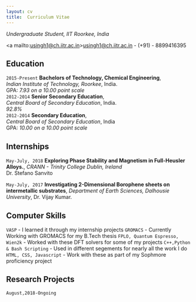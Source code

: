 ```yaml
---
layout: cv
title:  Curriculum Vitae
---
```

*Undergraduate Student, IIT Roorkee, India*

<a mailto:usingh1@ch.iitr.ac.in>usingh1@ch.iitr.ac.in</a> - (+91) - 8899416395

## Education

`2015-Present`
**Bachelors of Technology, Chemical Engineering**, <br/>*Indian Institute of Technology, Roorkee*, India.
<br/>GPA: *7.93 on a 10.00 point scale*<br/>
`2012-2014`
**Senior Secondary Education**, <br/>*Central Board of Secondary Education*, India.
<br/>*92.8%*<br/>
`2012-2014`
**Secondary Education**, <br/>*Central Board of Secondary Education*, India
<br/>GPA: *10.00 on a 10.00 point scale*

## Internships

`May-July, 2018`
**Exploring Phase Stability and Magnetism in Full-Heusler Alloys.**, *CRANN - Trinity College Dublin, Ireland* <br/>
Dr. Stefano Sanvito

`May-July, 2017`
**Investigating 2-Dimensional Borophene sheets on intermetallic substrates**, *Department of Earth Sciences, Dalhousie University*, Dr. Vijay Kumar.

## Computer Skills

`VASP` - I learned it through my internship projects
`GROMACS` - Currently Working with GROMACS for my B.Tech thesis
`FPLO, Quantum Espresso, Wien2k` - Worked with these DFT solvers for some of my projects
`C++,Python & Bash Scripting` - Used in different segements for nearly all the work I do
`HTML, CSS, Javascript` - Work with these as part of my Sophmore proficiency project

## Research Projects

`August,2018-Ongoing`
